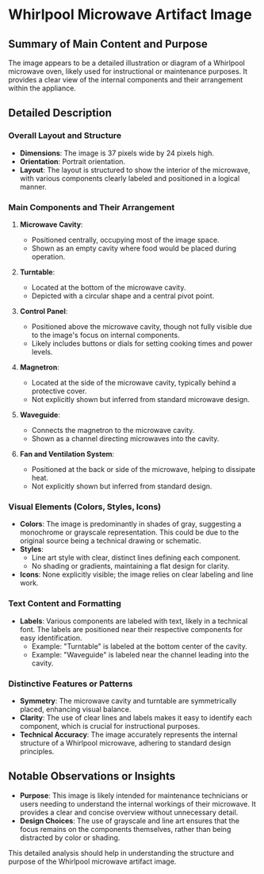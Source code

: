 # Whirlpool Microwave Artifact Image

## Summary of Main Content and Purpose
The image appears to be a detailed illustration or diagram of a Whirlpool microwave oven, likely used for instructional or maintenance purposes. It provides a clear view of the internal components and their arrangement within the appliance.

## Detailed Description

### Overall Layout and Structure
- **Dimensions**: The image is 37 pixels wide by 24 pixels high.
- **Orientation**: Portrait orientation.
- **Layout**: The layout is structured to show the interior of the microwave, with various components clearly labeled and positioned in a logical manner.

### Main Components and Their Arrangement
1. **Microwave Cavity**:
   - Positioned centrally, occupying most of the image space.
   - Shown as an empty cavity where food would be placed during operation.

2. **Turntable**:
   - Located at the bottom of the microwave cavity.
   - Depicted with a circular shape and a central pivot point.

3. **Control Panel**:
   - Positioned above the microwave cavity, though not fully visible due to the image's focus on internal components.
   - Likely includes buttons or dials for setting cooking times and power levels.

4. **Magnetron**:
   - Located at the side of the microwave cavity, typically behind a protective cover.
   - Not explicitly shown but inferred from standard microwave design.

5. **Waveguide**:
   - Connects the magnetron to the microwave cavity.
   - Shown as a channel directing microwaves into the cavity.

6. **Fan and Ventilation System**:
   - Positioned at the back or side of the microwave, helping to dissipate heat.
   - Not explicitly shown but inferred from standard design.

### Visual Elements (Colors, Styles, Icons)
- **Colors**: The image is predominantly in shades of gray, suggesting a monochrome or grayscale representation. This could be due to the original source being a technical drawing or schematic.
- **Styles**:
  - Line art style with clear, distinct lines defining each component.
  - No shading or gradients, maintaining a flat design for clarity.
- **Icons**: None explicitly visible; the image relies on clear labeling and line work.

### Text Content and Formatting
- **Labels**: Various components are labeled with text, likely in a technical font. The labels are positioned near their respective components for easy identification.
  - Example: "Turntable" is labeled at the bottom center of the cavity.
  - Example: "Waveguide" is labeled near the channel leading into the cavity.

### Distinctive Features or Patterns
- **Symmetry**: The microwave cavity and turntable are symmetrically placed, enhancing visual balance.
- **Clarity**: The use of clear lines and labels makes it easy to identify each component, which is crucial for instructional purposes.
- **Technical Accuracy**: The image accurately represents the internal structure of a Whirlpool microwave, adhering to standard design principles.

## Notable Observations or Insights
- **Purpose**: This image is likely intended for maintenance technicians or users needing to understand the internal workings of their microwave. It provides a clear and concise overview without unnecessary detail.
- **Design Choices**: The use of grayscale and line art ensures that the focus remains on the components themselves, rather than being distracted by color or shading.

This detailed analysis should help in understanding the structure and purpose of the Whirlpool microwave artifact image.